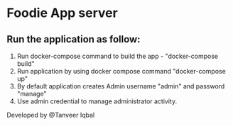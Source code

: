 # Foodie App server


## Run the application as follow:

1. Run docker-compose command to build the app - "docker-compose build"
2. Run application by using docker compose command "docker-compose up"
3. By default application creates Admin username "admin" and password "manage"
4. Use admin credential to manage administrator activity.


Developed by @Tanveer Iqbal
